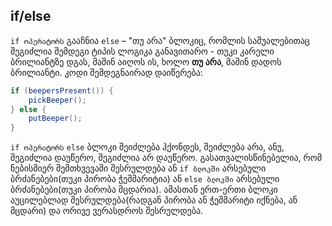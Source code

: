## if/else 
`if ოპერატორს` გააჩნია `else` – "თუ არა" ბლოკიც, რომლის საშუალებითაც შეგიძლია შემდეგი ტიპის ლოგიკა განავითარო - თუკი კარელი ბრილიანტზე დგას, მაშინ აიღოს ის, ხოლო **თუ არა**, მაშინ დადოს ბრილიანტი. კოდი შემდეგნაირად დაიწერება:
```java
if (beepersPresent()) {
    pickBeeper();
} else {
    putBeeper();
}
```

`if ოპერატორს` `else` ბლოკი შეიძლება ჰქონდეს, შეიძლება არა, ანუ, შეგიძლია დაუწერო, შეგიძლია არ დაუწერო. გასათვალისწინებელია, რომ ნებისმიერ შემთხვევაში შესრულდება ან `if ბლოკში` არსებული ბრძანებები(თუკი პირობა ჭეშმარიტია) ან `else ბლოკში` არსებული ბრძანებები(თუკი პირობა მცდარია). ამასთან ერთ-ერთი ბლოკი აუცილებლად შესრულდება(რადგან პირობა ან ჭეშმარიტი იქნება, ან მცდარი) და ორივე ვერასდროს შესრულდება.

